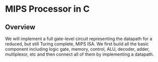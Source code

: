 # MIPS Processor in C

## Overview

We will implement a full gate-level circuit representing the datapath for a reduced, but still Turing complete, MIPS ISA. We first build all the basic component including logic gate, memory, control, ALU, decoder, adder, multiplexor, etc and then connect all of them by implementing a datapath. 

